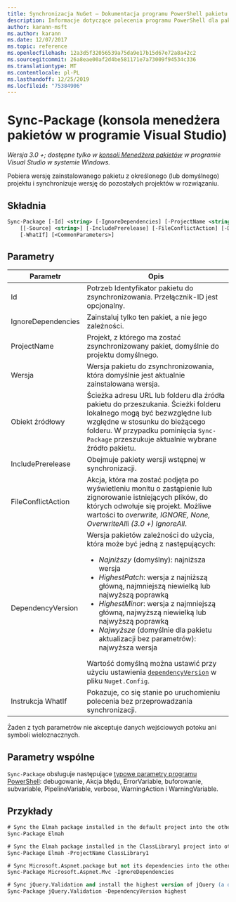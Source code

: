 ```yaml
---
title: Synchronizacja NuGet — Dokumentacja programu PowerShell pakietu
description: Informacje dotyczące polecenia programu PowerShell dla pakietu Sync w konsoli Menedżera pakietów NuGet w programie Visual Studio.
author: karann-msft
ms.author: karann
ms.date: 12/07/2017
ms.topic: reference
ms.openlocfilehash: 12a3d5f32056539a75da9e17b15d67e72a8a42c2
ms.sourcegitcommit: 26a8eae00af2d4be581171e7a73009f94534c336
ms.translationtype: MT
ms.contentlocale: pl-PL
ms.lasthandoff: 12/25/2019
ms.locfileid: "75384906"
---
```

# <a name="sync-package-package-manager-console-in-visual-studio"></a>Sync-Package (konsola menedżera pakietów w programie Visual Studio)

*Wersja 3.0 +; dostępne tylko w [konsoli Menedżera pakietów](../../consume-packages/install-use-packages-powershell.md) w programie Visual Studio w systemie Windows.*

Pobiera wersję zainstalowanego pakietu z określonego (lub domyślnego) projektu i synchronizuje wersję do pozostałych projektów w rozwiązaniu.

## <a name="syntax"></a>Składnia

```ps
Sync-Package [-Id] <string> [-IgnoreDependencies] [-ProjectName <string>] [[-Version] <string>]
    [[-Source] <string>] [-IncludePrerelease] [-FileConflictAction] [-DependencyVersion]
    [-WhatIf] [<CommonParameters>]
```

## <a name="parameters"></a>Parametry

| Parametr | Opis |
| --- | --- |
| Id | Potrzeb Identyfikator pakietu do zsynchronizowania. Przełącznik-ID jest opcjonalny. |
| IgnoreDependencies | Zainstaluj tylko ten pakiet, a nie jego zależności. |
| ProjectName | Projekt, z którego ma zostać zsynchronizowany pakiet, domyślnie do projektu domyślnego. |
| Wersja | Wersja pakietu do zsynchronizowania, która domyślnie jest aktualnie zainstalowana wersja. |
| Obiekt źródłowy | Ścieżka adresu URL lub folderu dla źródła pakietu do przeszukania. Ścieżki folderu lokalnego mogą być bezwzględne lub względne w stosunku do bieżącego folderu. W przypadku pominięcia `Sync-Package` przeszukuje aktualnie wybrane źródło pakietu. |
| IncludePrerelease | Obejmuje pakiety wersji wstępnej w synchronizacji. |
| FileConflictAction | Akcja, która ma zostać podjęta po wyświetleniu monitu o zastąpienie lub zignorowanie istniejących plików, do których odwołuje się projekt. Możliwe wartości to *overwrite, IGNORE, None, OverwriteAll*i *(3.0 +)* *IgnoreAll*. |
| DependencyVersion | Wersja pakietów zależności do użycia, która może być jedną z następujących:<br/><ul><li>*Najniższy* (domyślny): najniższa wersja</li><li>*HighestPatch*: wersja z najniższą główną, najmniejszą niewielką lub najwyższą poprawką</li><li>*HighestMinor*: wersja z najmniejszą główną, najwyższą niewielką lub najwyższą poprawką</li><li>*Najwyższe* (domyślnie dla pakietu aktualizacji bez parametrów): najwyższa wersja</li></ul>Wartość domyślną można ustawić przy użyciu ustawienia [`dependencyVersion`](../nuget-config-file.md#config-section) w pliku `Nuget.Config`. |
| Instrukcja WhatIf | Pokazuje, co się stanie po uruchomieniu polecenia bez przeprowadzania synchronizacji. |

Żaden z tych parametrów nie akceptuje danych wejściowych potoku ani symboli wieloznacznych.

## <a name="common-parameters"></a>Parametry wspólne

`Sync-Package` obsługuje następujące [typowe parametry programu PowerShell](https://go.microsoft.com/fwlink/?LinkID=113216): debugowanie, Akcja błędu, ErrorVariable, buforowanie, subvariable, PipelineVariable, verbose, WarningAction i WarningVariable.

## <a name="examples"></a>Przykłady

```ps
# Sync the Elmah package installed in the default project into the other projects in the solution
Sync-Package Elmah

# Sync the Elmah package installed in the ClassLibrary1 project into other projects in the solution
Sync-Package Elmah -ProjectName ClassLibrary1

# Sync Microsoft.Aspnet.package but not its dependencies into the other projects in the solution
Sync-Package Microsoft.Aspnet.Mvc -IgnoreDependencies

# Sync jQuery.Validation and install the highest version of jQuery (a dependency) from the package source    
Sync-Package jQuery.Validation -DependencyVersion highest
```

